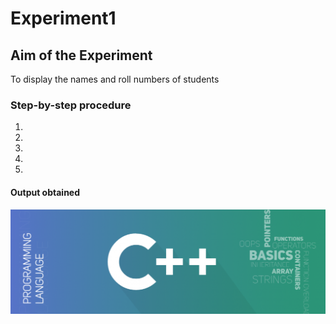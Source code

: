 #  Experiment1

## Aim of the Experiment
To display the names and roll numbers of students

### Step-by-step procedure
1.
2.
3.
4.
5.

#### Output obtained
![output](titleShadow-1024x341.png)
